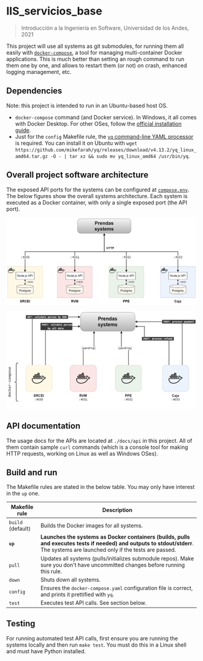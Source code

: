 # IIS_servicios_base

> Introducción a la Ingeniería en Software, Universidad de los Andes, 2021

This project will use all systems as git submodules, for running them all easily with [`docker-compose`](https://docs.docker.com/compose/), a tool for managing multi-container Docker applications. This is much better than setting an rough command to run them one by one, and allows to restart them (or not) on crash, enhanced logging management, etc.

## Dependencies

Note: this project is intended to run in an Ubuntu-based host OS.

- `docker-compose` command (and Docker service). In Windows, it all comes with Docker Desktop. For other OSes, follow the [official installation guide](https://docs.docker.com/compose/install/).
- Just for the `config` Makefile rule, the [`yq` command-line YAML processor](https://github.com/mikefarah/yq) is required. You can install it on Ubuntu with `wget https://github.com/mikefarah/yq/releases/download/v4.13.2/yq_linux_amd64.tar.gz -O - | tar xz && sudo mv yq_linux_amd64 /usr/bin/yq`.

## Overall project software architecture

The exposed API ports for the systems can be configured at [`compose.env`](./compose.env). The below figures show the overall systems architecture. Each system is executed as a Docker container, with only a single exposed port (the API port).

![Overall systems diagram](./docs/diagram_overall.jpg "Overall diagram")

![API calls](./docs/diagram_api_calls.jpg "API calls diagram")

## API documentation

The usage docs for the APIs are located at `./docs/api` in this project. All of them contain sample `curl` commands (which is a console tool for making HTTP requests, working on Linux as well as Windows OSes).

## Build and run

The Makefile rules are stated in the below table. You may only have interest in the `up` one.

| Makefile rule     | Description                                                                                                                                                                     |
| ----------------- | ------------------------------------------------------------------------------------------------------------------------------------------------------------------------------- |
| `build` (default) | Builds the Docker images for all systems.                                                                                                                                       |
| **`up`**          | **Launches the systems as Docker containers (builds, pulls and executes tests if needed) and outputs to stdout/stderr**. The systems are launched only if the tests are passed. |
| `pull`            | Updates all systems (pulls/initializes submodule repos). Make sure you don't have uncommitted changes before running this rule.                                                 |
| `down`            | Shuts down all systems.                                                                                                                                                         |
| `config`          | Ensures the `docker-compose.yaml` configuration file is correct, and prints it prettified with `yq`.                                                                            |
| `test`            | Executes test API calls. See section below.                                                                                                                                     |

## Testing

For running automated test API calls, first ensure you are running the systems locally and then run `make test`. You must do this in a Linux shell and must have Python installed.
